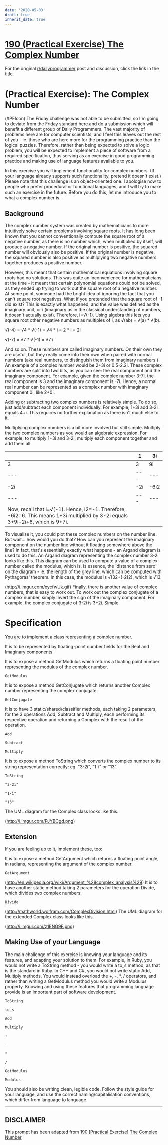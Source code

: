 ```yaml
---
date: '2020-05-03'
draft: true
inherit_date: true
---
```


# [190 (Practical Exercise) The Complex Number](https://www.reddit.com/r/dailyprogrammer/comments/2nr6c4/20141129_challenge_190_practical_exercise_the/)

For the original [r/dailyprogrammer](https://www.reddit.com/r/dailyprogrammer/) post and discussion, click the link in the title.

#  (Practical Exercise): The Complex Number
(#PEIcon)
The Friday challenge was not able to be submitted, so I'm going to deviate from the Friday standard here and do a submission which will benefit a different group of Daily Programmers. The vast majority of problems here are for computer scientists, and I feel this leaves out the rest of you - ie. those who are here more for the programming practice than the logical puzzles. Therefore, rather than being expected to solve a logic problem, you will be expected to implement a piece of software from a required specification, thus serving as an exercise in good programming practice and making use of language features available to you.

In this exercise you will implement functionality for complex numbers. (If your language already supports such functionality, pretend it doesn't exist.) Please note that this challenge is an object-oriented one. I apologise now to people who prefer procedural or functional languages, and I will try to make such an exercise in the future. Before you do this, let me introduce you to what a complex number is.

## Background
The complex number system was created by mathematicians to more intuitively solve certain problems involving square roots. It has long been known that you cannot conventionally compute the square root of a negative number, as there is no number which, when multiplied by itself, will produce a negative number. If the original number is positive, the squared number will obviously also be positive. If the original number is negative, the squared number is also positive as multilplying two negative numbers together produces a positive number.

However, this meant that certain mathematical equations involving square roots had no solutions. This was quite an inconvenience for mathematicians at the time - it meant that certain polynomial equations could not be solved, as they ended up trying to work out the square root of a negative number. At some point, someone had the bright idea of ignoring the fact that you can't square root negatives. What if you pretended that the square root of -1 did exist? This is exactly what happened, and the value was defined as the imaginary unit, or i (imaginary as in the classical understanding of numbers, it doesn't actually exist). Therefore, i=√(-1). Using algebra this lets you square root other negative numbers as multiples of i, as √(ab) = √(a) * √(b).

√(-4) = √4 * √(-1) = √4 * i = 2 * i = 2i

√(-7) = √7 * √(-1) = √7 i

And so on. These numbers are called imaginary numbers. On their own they are useful, but they really come into their own when paired with normal numbera (aka real numbers, to distinguish them from imaginary numbers.) An example of a complex number would be 2+3i or 0.5-2.2i. These complex numbers are split into two bits, as you can see: the real component and the imaginary component. For example, given the complex number 3-7i, the real component is 3 and the imaginary component is -7i. Hence, a normal real number can be represented as a complex number with imaginary component 0i, like 2+0i.

Adding or subtracting two complex numbers is relatively simple. To do so, just add/subtract each component individually. For example, 1+3i add 3-2i equals 4+i. This requires no further explanation as there isn't much else to it.

Multiplying complex numbers is a bit more involved but still simple. Multiply the two complex numbers as you would an algebraic expression. For example, to multiply 1+3i and 3-2i, multiply each component together and add them all:


||1|3i|
| --- | --- | --- |
|3|3|9i|
| --- | --- | --- |
|-2i|-2i|-6i2|
| --- | --- | --- |
|Now, recall that i=√(-1). Hence, i2=-1. Therefore, -6i2=6. This means 1+3i multiplied by 3-2i equals 3+9i-2i+6, which is 9+7i.

To visualise it, you could plot these complex numbers on the number line. But wait... how would you do that? How can you represent the imaginary component on the number line without it floating somewhere above the line? In fact, that's essentially exactly what happens - an Argand diagram is used to do this. An Argand diagram representing the complex number 3-2i looks like this. This diagram can be used to compute a value of a complex number called the modulus, which is, is essence, the 'distance from zero' on the diagram - ie. the length of the grey line, which can be computed with Pythagoras' theorem. In this case, the modulus is √(32+(-2)2), which is √13.

(http://i.imgur.com/xycfwUk.gif)
Finally, there is another value of complex numbers, that is easy to work out. To work out the complex conjugate of a complex number, simply invert the sign of the imaginary component. For example, the complex conjugate of 3-2i is 3+2i. Simple.

# Specification
You are to implement a class representing a complex number.

It is to be represented by floating-point number fields for the Real and Imaginary components.

It is to expose a method GetModulus which returns a floating point number representing the modulus of the complex number.


```
GetModulus
```
It is to expose a method GetConjugate which returns another Complex number representing the complex conjugate.


```
GetConjugate
```
It is to have 3 static/shared/classifier methods, each taking 2 parameters, for the 3 operations Add, Subtract and Multiply, each performing its respective operation and returning a Complex with the result of the operation.


```
Add
```

```
Subtract
```

```
Multiply
```
It is to expose a method ToString which converts the complex number to its string representation correctly: eg. "3-2i", "1-i" or "13".


```
ToString
```

```
"3-2i"
```

```
"1-i"
```

```
"13"
```
The UML diagram for the Complex class looks like this.

(http://i.imgur.com/PJYBCgd.png)
## Extension
If you are feeling up to it, implement these, too:

It is to expose a method GetArgument which returns a floating point angle, in radians, representing the argument of the complex number.


```
GetArgument
```
(http://en.wikipedia.org/wiki/Argument_%28complex_analysis%29)
It is to have another static method taking 2 parameters for the operation Divide, which divides two complex numbers.


```
Divide
```
(http://mathworld.wolfram.com/ComplexDivision.html)
The UML diagram for the extended Complex class looks like this.

(http://i.imgur.com/z1ENG9F.png)
## Making Use of your Language
The main challenge of this exercise is knowing your language and its features, and adapting your solution to them. For example, in Ruby, you would not write a ToString method - you would write a to_s method, as that is the standard in Ruby. In C++ and C#, you would not write static Add, Multiply methods. You would instead overload the +, -, *, / operators, and rather than writing a GetModulus method you would write a Modulus property. Knowing and using these features that programming language provide is an important part of software development.


```
ToString
```

```
to_s
```

```
Add
```

```
Multiply
```

```
+
```

```
-
```

```
*
```

```
/
```

```
GetModulus
```

```
Modulus
```
You should also be writing clean, legible code. Follow the style guide for your language, and use the correct naming/capitalisation conventions, which differ from language to language.


----
## **DISCLAIMER**
This prompt has been adapted from [190 [Practical Exercise] The Complex Number](https://www.reddit.com/r/dailyprogrammer/comments/2nr6c4/20141129_challenge_190_practical_exercise_the/
)
